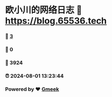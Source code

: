 # 欧小川的网络日志 :link: https://blog.65536.tech 
### :page_facing_up: [3](https://blog.65536.tech/tag.html) 
### :speech_balloon: 0 
### :hibiscus: 3924 
### :alarm_clock: 2024-08-01 13:23:44 
### Powered by :heart: [Gmeek](https://github.com/Meekdai/Gmeek)
